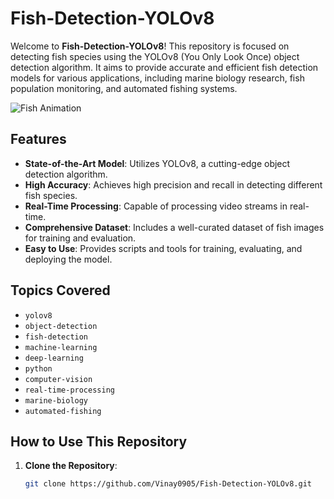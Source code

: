 # Fish-Detection-YOLOv8

Welcome to **Fish-Detection-YOLOv8**! This repository is focused on detecting fish species using the YOLOv8 (You Only Look Once) object detection algorithm. It aims to provide accurate and efficient fish detection models for various applications, including marine biology research, fish population monitoring, and automated fishing systems.

![Fish Animation](https://example.com/path-to-your-fish-animation.gif)

## Features
- **State-of-the-Art Model**: Utilizes YOLOv8, a cutting-edge object detection algorithm.
- **High Accuracy**: Achieves high precision and recall in detecting different fish species.
- **Real-Time Processing**: Capable of processing video streams in real-time.
- **Comprehensive Dataset**: Includes a well-curated dataset of fish images for training and evaluation.
- **Easy to Use**: Provides scripts and tools for training, evaluating, and deploying the model.

## Topics Covered
- `yolov8`
- `object-detection`
- `fish-detection`
- `machine-learning`
- `deep-learning`
- `python`
- `computer-vision`
- `real-time-processing`
- `marine-biology`
- `automated-fishing`

## How to Use This Repository
1. **Clone the Repository**: 
   ```bash
   git clone https://github.com/Vinay0905/Fish-Detection-YOLOv8.git

